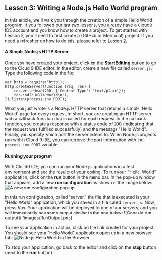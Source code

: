## Lesson 3: Writing a Node.js Hello World program

In this article, we'll walk you through the creation of a simple Hello World program. If you followed our last two lessons, you already have a Cloud9 IDE account and you know how to create a project. To get started with Lesson 3, you'll need to first create a (GitHub or Mercurial) project. If you need a refresher on how to do this, please refer to [Lesson 2](#lesson2).

#### A Simple Node.js HTTP Server
Once you have created your project, click on the **Start Editing** button to go to the Cloud 9 IDE editor. In the editor, create a new file called `server.js`. Type the following code in the file:

    var http = require('http');
    http.createServer(function (req, res) {
        res.writeHead(200, {'Content-Type': 'text/plain'});
        res.end('Hello World\n');
    }).listen(process.env.PORT);
        
What you just wrote is a Node.js HTTP server that returns a simple 'Hello World' page for every request. In short, you are creating an HTTP server with a callback function that is called for each request. In the callback function, you create a response with a status code of 200 (indicating that the request was fulfilled successfully) and the message "Hello World". Finally, you specify which port the server listens to. When Node.js projects run within Cloud 9 IDE, you can retrieve the port information with the `process.env.PORT` variable.

#### Running your program
With Cloud9 IDE, you can run your Node.js applications in a test environment and see the results of your coding. To run your "Hello, World" application, click on the **run** button in the menu bar. In the pop-up window that appears, add a new **run configuration** as shown in the image below:
![A new run configuration pop-up](./images/newRunConfiguration.png)

In this run configuration, called "server," the file that is executed is your "Hello World" application, which you saved in a file called `server.js`. Now, press *Run*. Your application will be deployed to one of our servers, and you will immediately see some output similar to the one below:
![Console run output](./images/RunOutput.png]

To see your application in action, click on the link created for your project. You should see your "Hello World" application open up in a new browser tab:
![Node.js Hello World in the Browser](./images/helloWorld.png).

To stop your application, go back to the editor and click on the **stop** button (next to the **run** button).